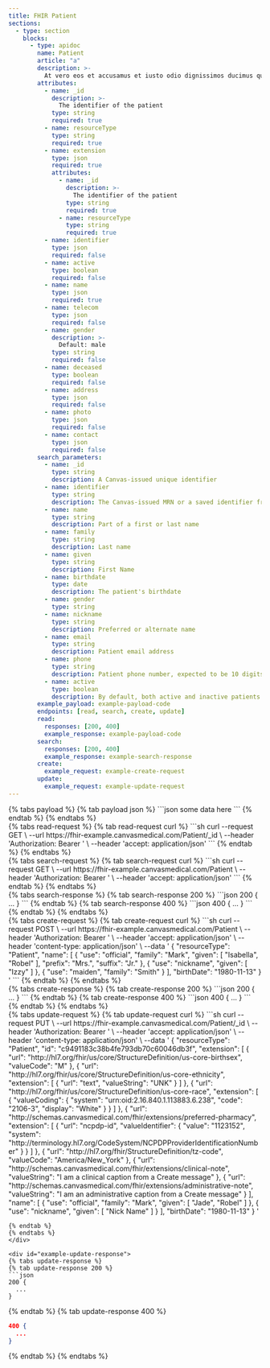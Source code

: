 ```yaml
---
title: FHIR Patient 
sections:
  - type: section
    blocks:
      - type: apidoc
        name: Patient
        article: "a"
        description: >-
          At vero eos et accusamus et iusto odio dignissimos ducimus qui blanditiis praesentium voluptatum deleniti atque corrupti quos dolores et quas molestias excepturi sint occaecati cupiditate non provident, similique sunt in culpa qui officia deserunt mollitia animi, id est laborum et dolorum fuga. Et harum quidem rerum facilis est et expedita distinctio. Nam libero tempore, cum soluta nobis est eligendi optio cumque nihil impedit quo minus id quod maxime placeat facere possimus, omnis voluptas assumenda est, omnis dolor repellendus. Temporibus autem quibusdam et aut officiis debitis aut rerum necessitatibus saepe eveniet ut et voluptates repudiandae sint et molestiae non recusandae. Itaque earum rerum hic tenetur a sapiente delectus, ut aut reiciendis voluptatibus maiores alias consequatur aut perferendis doloribus asperiores repellat.
        attributes:
          - name: _id
            description: >-
              The identifier of the patient
            type: string
            required: true
          - name: resourceType
            type: string
            required: true
          - name: extension
            type: json
            required: true
            attributes:
              - name: _id
                description: >-
                  The identifier of the patient
                type: string
                required: true
              - name: resourceType
                type: string
                required: true
          - name: identifier
            type: json
            required: false
          - name: active
            type: boolean
            required: false
          - name: name
            type: json
            required: true
          - name: telecom
            type: json
            required: false
          - name: gender
            description: >-
              Default: male
            type: string
            required: false
          - name: deceased
            type: boolean
            required: false
          - name: address
            type: json
            required: false
          - name: photo
            type: json
            required: false
          - name: contact
            type: json
            required: false
        search_parameters:
          - name: _id
            type: string
            description: A Canvas-issued unique identifier
          - name: identifier
            type: string
            description: The Canvas-issued MRN or a saved identifier from an external system  
          - name: name
            type: string
            description: Part of a first or last name
          - name: family
            type: string
            description: Last name
          - name: given
            type: string
            description: First Name
          - name: birthdate
            type: date
            description: The patient's birthdate
          - name: gender
            type: string
          - name: nickname
            type: string
            description: Preferred or alternate name
          - name: email
            type: string
            description: Patient email address
          - name: phone
            type: string
            description: Patient phone number, expected to be 10 digits
          - name: active
            type: boolean
            description: By default, both active and inactive patients are returned. Use this parameter to only return active (true) or inactive (false)
        example_payload: example-payload-code
        endpoints: [read, search, create, update]
        read:
          responses: [200, 400]
          example_response: example-payload-code
        search:
          responses: [200, 400]
          example_response: example-search-response
        create:
          example_request: example-create-request
        update:
          example_request: example-update-request
---
```

<div id="example-payload-code">
{% tabs payload %}
{% tab payload json %}
```json
some data here
```
{% endtab %}
{% endtabs %}
</div>

<div id="example-read-request">
{% tabs read-request %}
{% tab read-request curl %}
```sh
curl --request GET \
     --url https://fhir-example.canvasmedical.com/Patient/_id \
     --header 'Authorization: Bearer <token>' \
     --header 'accept: application/json'
```
{% endtab %}
{% endtabs %}
</div>

<div id="example-search-request">
{% tabs search-request %}
{% tab search-request curl %}
```sh
curl --request GET \
     --url https://fhir-example.canvasmedical.com/Patient \
     --header 'Authorization: Bearer <token>' \
     --header 'accept: application/json'
```
{% endtab %}
{% endtabs %}
</div>

<div id="example-search-response">
{% tabs search-response %}
{% tab search-response 200 %}
```json
200 {
  ...
}
```
{% endtab %}
{% tab search-response 400 %}
```json
400 {
  ...
}
```
{% endtab %}
{% endtabs %}
</div>

<div id="example-create-request">
{% tabs create-request %}
{% tab create-request curl %}
```sh
curl --request POST \
     --url https://fhir-example.canvasmedical.com/Patient \
     --header 'Authorization: Bearer <token>' \
     --header 'accept: application/json' \
     --header 'content-type: application/json' \
     --data '
{
  "resourceType": "Patient",
  "name": [
    {
      "use": "official",
      "family": "Mark",
      "given": [
        "Isabella",
        "Robel"
      ],
      "prefix": "Mrs.",
      "suffix": "Jr."
    },
    {
      "use": "nickname",
      "given": [
        "Izzy"
      ]
    },
    {
      "use": "maiden",
      "family": "Smith"
    }
  ],
  "birthDate": "1980-11-13"
}
'
```
{% endtab %}
{% endtabs %}
</div>

<div id="example-create-response">
{% tabs create-response %}
{% tab create-response 200 %}
```json
200 {
  ...
}
```
{% endtab %}
{% tab create-response 400 %}
```json
400 {
  ...
}
```
{% endtab %}
{% endtabs %}
</div>

<div id="example-update-request">
{% tabs update-request %}
{% tab update-request curl %}
```sh
curl --request PUT \
     --url https://fhir-example.canvasmedical.com/Patient/_id \
     --header 'Authorization: Bearer <token>' \
     --header 'accept: application/json' \
     --header 'content-type: application/json' \
     --data '
{
  "resourceType": "Patient",
  "id": "c9491183c38b4fe793db70c60046db3f",
  "extension": [
    {
      "url": "http://hl7.org/fhir/us/core/StructureDefinition/us-core-birthsex",
      "valueCode": "M"
    },
    {
      "url": "http://hl7.org/fhir/us/core/StructureDefinition/us-core-ethnicity",
      "extension": [
        {
          "url": "text",
          "valueString": "UNK"
        }
      ]
    },
    {
      "url": "http://hl7.org/fhir/us/core/StructureDefinition/us-core-race",
      "extension": [
        {
          "valueCoding": {
            "system": "urn:oid:2.16.840.1.113883.6.238",
            "code": "2106-3",
            "display": "White"
          }
        }
      ]
    },
    {
      "url": "http://schemas.canvasmedical.com/fhir/extensions/preferred-pharmacy",
      "extension": [
        {
          "url": "ncpdp-id",
          "valueIdentifier": {
            "value": "1123152",
            "system": "http://terminology.hl7.org/CodeSystem/NCPDPProviderIdentificationNumber"
          }
        }
      ]
    },
    {
      "url": "http://hl7.org/fhir/StructureDefinition/tz-code",
      "valueCode": "America/New_York"
    },
    {
      "url": "http://schemas.canvasmedical.com/fhir/extensions/clinical-note",
      "valueString": "I am a clinical caption from a Create message"
    },
    {
      "url": "http://schemas.canvasmedical.com/fhir/extensions/administrative-note",
      "valueString": "I am an administrative caption from a Create message"
    }
  ],
  "name": [
    {
      "use": "official",
      "family": "Mark",
      "given": [
        "Jade",
        "Robel"
      ]
    },
    {
      "use": "nickname",
      "given": [
        "Nick Name"
      ]
    }
  ],
  "birthDate": "1980-11-13"
}
'

```
{% endtab %}
{% endtabs %}
</div>

<div id="example-update-response">
{% tabs update-response %}
{% tab update-response 200 %}
```json
200 {
  ...
}
```
{% endtab %}
{% tab update-response 400 %}
```json
400 {
  ...
}
```
{% endtab %}
{% endtabs %}
</div>

